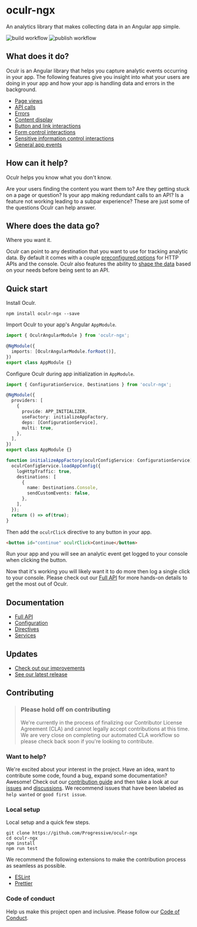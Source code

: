 # oculr-ngx

An analytics library that makes collecting data in an Angular app simple.

![build workflow](https://github.com/Progressive/oculr-ngx/actions/workflows/build.yml/badge.svg) ![publish workflow](https://github.com/Progressive/oculr-ngx/actions/workflows/publish.yml/badge.svg)

## What does it do?

Oculr is an Angular library that helps you capture analytic events occurring in your app. The following features give you insight into what your users are doing in your app and how your app is handling data and errors in the background.

- [Page views](docs/page-views.md)
- [API calls](docs/http-interceptor.md)
- [Errors](docs/app-error-event.md)
- [Content display](docs/display-directive.md)
- [Button and link interactions](docs/click-directive.md)
- [Form control interactions](docs/change-directive.md)
- [Sensitive information control interactions](docs/focus-directive.md)
- [General app events](docs/app-event.md)

## How can it help?

Oculr helps you know what you don't know.

Are your users finding the content you want them to? Are they getting stuck on a page or question? Is your app making redundant calls to an API? Is a feature not working leading to a subpar experience? These are just some of the questions Oculr can help answer.

## Where does the data go?

Where you want it.

Oculr can point to any destination that you want to use for tracking analytic data. By default it comes with a couple [preconfigured options](docs/init-and-config.md#available-destinations) for HTTP APIs and the console. Oculr also features the ability to [shape the data](docs/init-and-config.md#using-your-own-custom-event-object) based on your needs before being sent to an API.

## Quick start

Install Oculr.

```console
npm install oculr-ngx --save
```

Import Oculr to your app's Angular `AppModule`.

```typescript
import { OculrAngularModule } from 'oculr-ngx';

@NgModule({
  imports: [OculrAngularModule.forRoot()],
})
export class AppModule {}
```

Configure Oculr during app initialization in `AppModule`.

```typescript
import { ConfigurationService, Destinations } from 'oculr-ngx';

@NgModule({
  providers: [
    {
      provide: APP_INITIALIZER,
      useFactory: initializeAppFactory,
      deps: [ConfigurationService],
      multi: true,
    },
  ],
})
export class AppModule {}

function initializeAppFactory(oculrConfigService: ConfigurationService): () => Observable<boolean> {
  oculrConfigService.loadAppConfig({
    logHttpTraffic: true,
    destinations: [
      {
        name: Destinations.Console,
        sendCustomEvents: false,
      },
    ],
  });
  return () => of(true);
}
```

Then add the `oculrClick` directive to any button in your app.

```html
<button id="continue" oculrClick>Continue</button>
```

Run your app and you will see an analytic event get logged to your console when clicking the button.

Now that it's working you will likely want it to do more then log a single click to your console. Please check out our [Full API](docs/README.md) for more hands-on details to get the most out of Oculr.

## Documentation

- [Full API](docs/README.md)
- [Configuration](docs/init-and-config.md)
- [Directives](docs/README.md#Directives)
- [Services](docs/README.md#Services)

## Updates

- [Check out our improvements](CHANGELOG.md)
- [See our latest release](https://github.com/Progressive/oculr-ngx/releases/latest)

## Contributing

> ### **Please hold off on contributing**
>
> We're currently in the process of finalizing our Contributor License Agreement (CLA) and cannot legally accept contributions at this time. We are very close on completing our automated CLA workflow so please check back soon if you're looking to contribute.

### Want to help?

We're excited about your interest in the project. Have an idea, want to contribute some code, found a bug, expand some documentation? Awesome! Check out our [contribution guide](CONTRIBUTING.md) and then take a look at our [issues](https://github.com/Progressive/oculr-ngx/issues) and [discussions](https://github.com/Progressive/oculr-ngx/discussions). We recommend issues that have been labeled as `help wanted` or `good first issue`.

### Local setup

Local setup and a quick few steps.

```node
git clone https://github.com/Progressive/oculr-ngx
cd oculr-ngx
npm install
npm run test
```

We recommend the following extensions to make the contribution process as seamless as possible.

- [ESLint](https://marketplace.visualstudio.com/items?itemName=dbaeumer.vscode-eslint)
- [Prettier](https://marketplace.visualstudio.com/items?itemName=esbenp.prettier-vscode)

### Code of conduct

Help us make this project open and inclusive. Please follow our [Code of Conduct](CODE_OF_CONDUCT.md).
